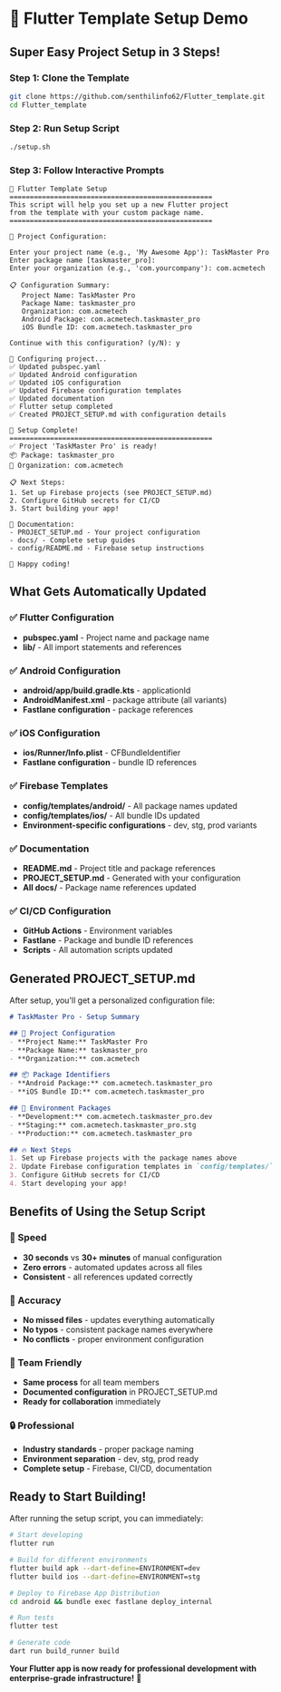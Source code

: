 # 🚀 Flutter Template Setup Demo

## Super Easy Project Setup in 3 Steps!

### Step 1: Clone the Template
```bash
git clone https://github.com/senthilinfo62/Flutter_template.git
cd Flutter_template
```

### Step 2: Run Setup Script
```bash
./setup.sh
```

### Step 3: Follow Interactive Prompts

```
🚀 Flutter Template Setup
==================================================
This script will help you set up a new Flutter project
from the template with your custom package name.
==================================================

📝 Project Configuration:

Enter your project name (e.g., 'My Awesome App'): TaskMaster Pro
Enter package name [taskmaster_pro]: 
Enter your organization (e.g., 'com.yourcompany'): com.acmetech

📋 Configuration Summary:
   Project Name: TaskMaster Pro
   Package Name: taskmaster_pro
   Organization: com.acmetech
   Android Package: com.acmetech.taskmaster_pro
   iOS Bundle ID: com.acmetech.taskmaster_pro

Continue with this configuration? (y/N): y

🔧 Configuring project...
✅ Updated pubspec.yaml
✅ Updated Android configuration
✅ Updated iOS configuration
✅ Updated Firebase configuration templates
✅ Updated documentation
✅ Flutter setup completed
✅ Created PROJECT_SETUP.md with configuration details

🎉 Setup Complete!
==================================================
✅ Project 'TaskMaster Pro' is ready!
📦 Package: taskmaster_pro
🏢 Organization: com.acmetech

📋 Next Steps:
1. Set up Firebase projects (see PROJECT_SETUP.md)
2. Configure GitHub secrets for CI/CD
3. Start building your app!

📖 Documentation:
- PROJECT_SETUP.md - Your project configuration
- docs/ - Complete setup guides
- config/README.md - Firebase setup instructions

🚀 Happy coding!
```

## What Gets Automatically Updated

### ✅ Flutter Configuration
- **pubspec.yaml** - Project name and package name
- **lib/** - All import statements and references

### ✅ Android Configuration
- **android/app/build.gradle.kts** - applicationId
- **AndroidManifest.xml** - package attribute (all variants)
- **Fastlane configuration** - package references

### ✅ iOS Configuration
- **ios/Runner/Info.plist** - CFBundleIdentifier
- **Fastlane configuration** - bundle ID references

### ✅ Firebase Templates
- **config/templates/android/** - All package names updated
- **config/templates/ios/** - All bundle IDs updated
- **Environment-specific configurations** - dev, stg, prod variants

### ✅ Documentation
- **README.md** - Project title and package references
- **PROJECT_SETUP.md** - Generated with your configuration
- **All docs/** - Package name references updated

### ✅ CI/CD Configuration
- **GitHub Actions** - Environment variables
- **Fastlane** - Package and bundle ID references
- **Scripts** - All automation scripts updated

## Generated PROJECT_SETUP.md

After setup, you'll get a personalized configuration file:

```markdown
# TaskMaster Pro - Setup Summary

## 📱 Project Configuration
- **Project Name:** TaskMaster Pro
- **Package Name:** taskmaster_pro
- **Organization:** com.acmetech

## 📦 Package Identifiers
- **Android Package:** com.acmetech.taskmaster_pro
- **iOS Bundle ID:** com.acmetech.taskmaster_pro

## 🌿 Environment Packages
- **Development:** com.acmetech.taskmaster_pro.dev
- **Staging:** com.acmetech.taskmaster_pro.stg
- **Production:** com.acmetech.taskmaster_pro

## 🔥 Next Steps
1. Set up Firebase projects with the package names above
2. Update Firebase configuration templates in `config/templates/`
3. Configure GitHub secrets for CI/CD
4. Start developing your app!
```

## Benefits of Using the Setup Script

### 🚀 Speed
- **30 seconds** vs **30+ minutes** of manual configuration
- **Zero errors** - automated updates across all files
- **Consistent** - all references updated correctly

### 🎯 Accuracy
- **No missed files** - updates everything automatically
- **No typos** - consistent package names everywhere
- **No conflicts** - proper environment configuration

### 👥 Team Friendly
- **Same process** for all team members
- **Documented configuration** in PROJECT_SETUP.md
- **Ready for collaboration** immediately

### 🔒 Professional
- **Industry standards** - proper package naming
- **Environment separation** - dev, stg, prod ready
- **Complete setup** - Firebase, CI/CD, documentation

## Ready to Start Building!

After running the setup script, you can immediately:

```bash
# Start developing
flutter run

# Build for different environments
flutter build apk --dart-define=ENVIRONMENT=dev
flutter build ios --dart-define=ENVIRONMENT=stg

# Deploy to Firebase App Distribution
cd android && bundle exec fastlane deploy_internal

# Run tests
flutter test

# Generate code
dart run build_runner build
```

**Your Flutter app is now ready for professional development with enterprise-grade infrastructure!** 🎉
